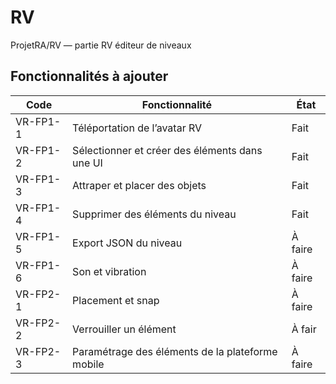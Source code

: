 # RV
ProjetRA/RV — partie RV éditeur de niveaux

## Fonctionnalités à ajouter

| Code       | Fonctionnalité                                   | État       |
|------------|-------------------------------------------------|------------|
| VR-FP1-1   | Téléportation de l’avatar RV                    | Fait       |
| VR-FP1-2   | Sélectionner et créer des éléments dans une UI | Fait   |
| VR-FP1-3   | Attraper et placer des objets                   | Fait     |
| VR-FP1-4   | Supprimer des éléments du niveau                | Fait       |
| VR-FP1-5   | Export JSON du niveau                            | À faire    |
| VR-FP1-6   | Son et vibration                                 | À faire  |
| VR-FP2-1   | Placement et snap                                | À faire    |
| VR-FP2-2   | Verrouiller un élément                           | À fair     |
| VR-FP2-3   | Paramétrage des éléments de la plateforme mobile| À faire  |
